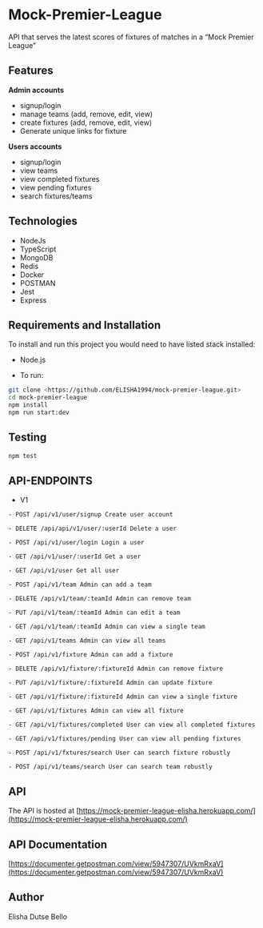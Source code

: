# Mock-Premier-League
API that serves the latest scores of fixtures of matches in a “Mock Premier League”

## Features

**Admin accounts**
- signup/login
- manage teams (add, remove, edit, view)
- create fixtures (add, remove, edit, view)
- Generate unique links for fixture

**Users accounts**

- signup/login
- view teams
- view completed fixtures
- view pending fixtures
- search fixtures/teams

## Technologies

- NodeJs
- TypeScript
- MongoDB
- Redis
- Docker
- POSTMAN
- Jest
- Express


## Requirements and Installation

To install and run this project you would need to have listed stack installed:

- Node.js

- To run:

```sh
git clone <https://github.com/ELISHA1994/mock-premier-league.git>
cd mock-premier-league
npm install
npm run start:dev
```

## Testing

```sh
npm test
```

## API-ENDPOINTS

- V1

`- POST /api/v1/user/signup Create user account`

`- DELETE /api/api/v1/user/:userId Delete a user`

`- POST /api/v1/user/login Login a user`

`- GET /api/v1/user/:userId Get a user`

`- GET /api/v1/user Get all user`

`- POST /api/v1/team Admin can add a team`

`- DELETE /api/v1/team/:teamId Admin can remove team`

`- PUT /api/v1/team/:teamId Admin can edit a team`

`- GET /api/v1/team/:teamId Admin can view a single team`

`- GET /api/v1/teams Admin can view all teams`

`- POST /api/v1/fixture Admin can add a fixture`

`- DELETE /api/v1/fixture/:fixtureId Admin can remove fixture`

`- PUT /api/v1/fixture/:fixtureId Admin can update fixture`

`- GET /api/v1/fixture/:fixtureId Admin can view a single fixture`

`- GET /api/v1/fixtures Admin can view all fixture`

`- GET /api/v1/fixtures/completed User can view all completed fixtures`

`- GET /api/v1/fixtures/pending User can view all pending fixtures`

`- POST /api/v1/fxtures/search User can search fixture robustly`

`- POST /api/v1/teams/search User can search team robustly`

## API

The API is hosted at
[https://mock-premier-league-elisha.herokuapp.com/](https://mock-premier-league-elisha.herokuapp.com/)

## API Documentation
[https://documenter.getpostman.com/view/5947307/UVkmRxaV](https://documenter.getpostman.com/view/5947307/UVkmRxaV)

## Author

Elisha Dutse Bello

